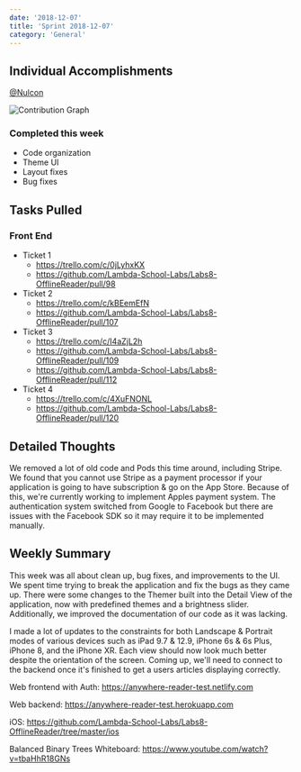 ```yaml
---
date: '2018-12-07'
title: 'Sprint 2018-12-07'
category: 'General'
---
```


## Individual Accomplishments

[@Nulcon](https://github.com/Nulcon)

![Contribution Graph](https://i.imgur.com/IPMOBj2.png)

### Completed this week
* Code organization
* Theme UI
* Layout fixes
* Bug fixes

## Tasks Pulled

### Front End

- Ticket 1
  - https://trello.com/c/0jLyhxKX
  - https://github.com/Lambda-School-Labs/Labs8-OfflineReader/pull/98
- Ticket 2
  - https://trello.com/c/kBEemEfN
  - https://github.com/Lambda-School-Labs/Labs8-OfflineReader/pull/107
- Ticket 3
  - https://trello.com/c/I4aZjL2h
  - https://github.com/Lambda-School-Labs/Labs8-OfflineReader/pull/109
  - https://github.com/Lambda-School-Labs/Labs8-OfflineReader/pull/112
- Ticket 4
  - https://trello.com/c/4XuFNONL
  - https://github.com/Lambda-School-Labs/Labs8-OfflineReader/pull/120


## Detailed Thoughts

We removed a lot of old code and Pods this time around, including Stripe. We found that you cannot use Stripe as a payment processor if your application is going to have subscription & go on the App Store. Because of this, we're currently working to implement Apples payment system. The authentication system switched from Google to Facebook but there are issues with the Facebook SDK so it may require it to be implemented manually.


## Weekly Summary

This week was all about clean up, bug fixes, and improvements to the UI. We spent time trying to break the application and fix the bugs as they came up. There were some changes to the Themer built into the Detail View of the application, now with predefined themes and a brightness slider. Additionally, we improved the documentation of our code as it was lacking. 

I made a lot of updates to the constraints for both Landscape & Portrait modes of various devices such as iPad 9.7 & 12.9, iPhone 6s & 6s Plus, iPhone 8, and the iPhone XR. Each view should now look much better despite the orientation of the screen. Coming up, we'll need to connect to the backend once it's finished to get a users articles displaying correctly.

Web frontend with Auth: https://anywhere-reader-test.netlify.com

Web backend: https://anywhere-reader-test.herokuapp.com

iOS: https://github.com/Lambda-School-Labs/Labs8-OfflineReader/tree/master/ios

Balanced Binary Trees Whiteboard: https://www.youtube.com/watch?v=tbaHhR18GNs